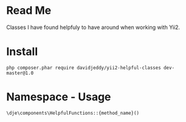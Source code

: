 # Read Me

Classes I have found helpfuly to have around when working with Yii2.

# Install

    php composer.phar require davidjeddy/yii2-helpful-classes dev-master@1.0

# Namespace - Usage

    \dje\components\HelpfulFunctions::{method_name}()

